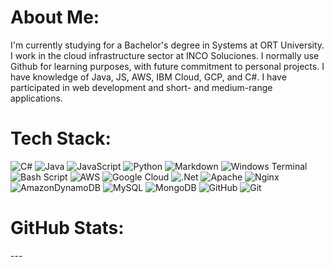 # About Me:
I'm currently studying for a Bachelor's degree in Systems at ORT University. I work in the cloud infrastructure sector at INCO Soluciones. I normally use Github for learning purposes, with future commitment to personal projects. I have knowledge of Java, JS, AWS, IBM Cloud, GCP, and C#. I have participated in web development and short- and medium-range applications.

# Tech Stack:
![C#](https://img.shields.io/badge/c%23-%23239120.svg?style=for-the-badge&logo=csharp&logoColor=white) ![Java](https://img.shields.io/badge/java-%23ED8B00.svg?style=for-the-badge&logo=openjdk&logoColor=white) ![JavaScript](https://img.shields.io/badge/javascript-%23323330.svg?style=for-the-badge&logo=javascript&logoColor=%23F7DF1E) ![Python](https://img.shields.io/badge/python-3670A0?style=for-the-badge&logo=python&logoColor=ffdd54) ![Markdown](https://img.shields.io/badge/markdown-%23000000.svg?style=for-the-badge&logo=markdown&logoColor=white) ![Windows Terminal](https://img.shields.io/badge/Windows%20Terminal-%234D4D4D.svg?style=for-the-badge&logo=windows-terminal&logoColor=white) ![Bash Script](https://img.shields.io/badge/bash_script-%23121011.svg?style=for-the-badge&logo=gnu-bash&logoColor=white) ![AWS](https://img.shields.io/badge/AWS-%23FF9900.svg?style=for-the-badge&logo=amazon-aws&logoColor=white) ![Google Cloud](https://img.shields.io/badge/GoogleCloud-%234285F4.svg?style=for-the-badge&logo=google-cloud&logoColor=white) ![.Net](https://img.shields.io/badge/.NET-5C2D91?style=for-the-badge&logo=.net&logoColor=white) ![Apache](https://img.shields.io/badge/apache-%23D42029.svg?style=for-the-badge&logo=apache&logoColor=white) ![Nginx](https://img.shields.io/badge/nginx-%23009639.svg?style=for-the-badge&logo=nginx&logoColor=white) ![AmazonDynamoDB](https://img.shields.io/badge/Amazon%20DynamoDB-4053D6?style=for-the-badge&logo=Amazon%20DynamoDB&logoColor=white) ![MySQL](https://img.shields.io/badge/mysql-4479A1.svg?style=for-the-badge&logo=mysql&logoColor=white) ![MongoDB](https://img.shields.io/badge/MongoDB-%234ea94b.svg?style=for-the-badge&logo=mongodb&logoColor=white) ![GitHub](https://img.shields.io/badge/github-%23121011.svg?style=for-the-badge&logo=github&logoColor=white) ![Git](https://img.shields.io/badge/git-%23F05033.svg?style=for-the-badge&logo=git&logoColor=white)
# GitHub Stats:
<!--![](https://github-readme-stats.vercel.app/api?username=violantefranco&theme=dark&hide_border=false&include_all_commits=false&count_private=false)<br/>
![](https://nirzak-streak-stats.vercel.app/?user=violantefranco&theme=dark&hide_border=false)<br/>
![](https://github-readme-stats.vercel.app/api/top-langs/?username=violantefranco&theme=dark&hide_border=false&include_all_commits=false&count_private=false&layout=compact) --!>

---
<!--[![](https://visitcount.itsvg.in/api?id=violantefranco&icon=0&color=0)](https://visitcount.itsvg.in) --!>

<!-- Proudly created with GPRM ( https://gprm.itsvg.in ) -->
